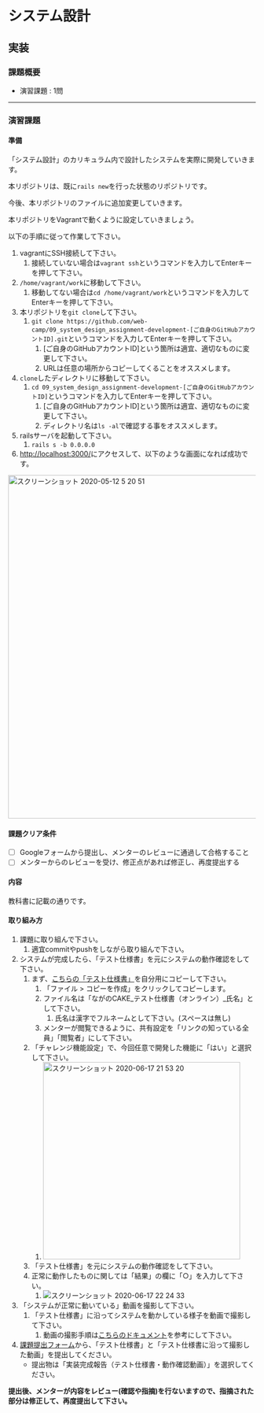 # システム設計
## 実装


### 課題概要
 - 演習課題 : 1問

---
### 演習課題
#### 準備
「システム設計」のカリキュラム内で設計したシステムを実際に開発していきます。

本リポジトリは、既に`rails new`を行った状態のリポジトリです。

今後、本リポジトリのファイルに追加変更していきます。

本リポジトリをVagrantで動くように設定していきましょう。

以下の手順に従って作業して下さい。
1. vagrantにSSH接続して下さい。
   1. 接続していない場合は`vagrant ssh`というコマンドを入力してEnterキーを押して下さい。
1. `/home/vagrant/work`に移動して下さい。
   1. 移動してない場合は`cd /home/vagrant/work`というコマンドを入力してEnterキーを押して下さい。
1. 本リポジトリを`git clone`して下さい。
   1. `git clone https://github.com/web-camp/09_system_design_assignment-development-[ご自身のGitHubアカウントID].git`というコマンドを入力してEnterキーを押して下さい。
      1. [ご自身のGitHubアカウントID]という箇所は適宜、適切なものに変更して下さい。
      1. URLは任意の場所からコピーしてくることをオススメします。
1. `clone`したディレクトリに移動して下さい。
   1. `cd 09_system_design_assignment-development-[ご自身のGitHubアカウントID]`というコマンドを入力してEnterキーを押して下さい。
      1. [ご自身のGitHubアカウントID]という箇所は適宜、適切なものに変更して下さい。
      1. ディレクトリ名は`ls -al`で確認する事をオススメします。
1. railsサーバを起動して下さい。
   1. `rails s -b 0.0.0.0`
1. [http://localhost:3000/](http://localhost:3000/)にアクセスして、以下のような画面になれば成功です。
<img width="698" alt="スクリーンショット 2020-05-12 5 20 51" src="https://user-images.githubusercontent.com/55776672/81607897-600be000-9410-11ea-8c7d-6a4a7ab011d7.png">


#### 課題クリア条件
- [ ] Googleフォームから提出し、メンターのレビューに通過して合格すること
- [ ] メンターからのレビューを受け、修正点があれば修正し、再度提出する

#### 内容
教科書に記載の通りです。

#### 取り組み方
1. 課題に取り組んで下さい。
      1. 適宜commitやpushをしながら取り組んで下さい。
1. システムが完成したら、「テスト仕様書」を元にシステムの動作確認をして下さい。
   1. まず、[こちらの「テスト仕様書」](https://docs.google.com/spreadsheets/d/1udMpxOKZEPHs7RpKI4HoW3Qvq-_B2A1L/edit#gid=221574259)を自分用にコピーして下さい。
      1. 「ファイル > コピーを作成」をクリックしてコピーします。
      1. ファイル名は「ながのCAKE_テスト仕様書（オンライン）_氏名」として下さい。
         1. 氏名は漢字でフルネームとして下さい。(スペースは無し)
      1. メンターが閲覧できるように、共有設定を「リンクの知っている全員」「閲覧者」にして下さい。
   1. 「チャレンジ機能設定」で、今回任意で開発した機能に「はい」と選択して下さい。
      1. <img width="401" alt="スクリーンショット 2020-06-17 21 53 20" src="https://user-images.githubusercontent.com/55776672/84904804-b85a8f80-b0ea-11ea-80b0-5c1bb2009dca.png">
   1. 「テスト仕様書」を元にシステムの動作確認をして下さい。
   1. 正常に動作したものに関しては「結果」の欄に「○」を入力して下さい。
      1. ![スクリーンショット 2020-06-17 22 24 33](https://user-images.githubusercontent.com/55776672/84903856-8f85ca80-b0e9-11ea-9651-51417ff0f0b6.png)
1. 「システムが正常に動いている」動画を撮影して下さい。
   1. 「テスト仕様書」に沿ってシステムを動かしている様子を動画で撮影して下さい。
      1. 動画の撮影手順は[こちらのドキュメント](https://docbase.io/posts/1393311/sharing/b7003b20-2362-4a91-b6c4-b7e3a3790b43)を参考にして下さい。
1. [課題提出フォーム](https://forms.gle/ZURcSK5bBrxyEfDw9)から、「テスト仕様書」と「テスト仕様書に沿って撮影した動画」を提出してください。
   - 提出物は「実装完成報告（テスト仕様書・動作確認動画）」を選択してください。

**提出後、メンターが内容をレビュー(確認や指摘)を行ないますので、指摘された部分は修正して、再度提出して下さい。**
